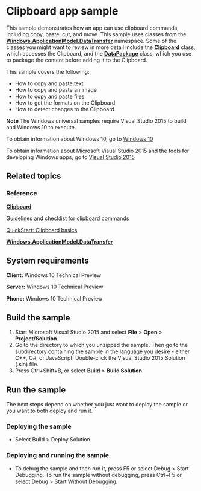 ﻿# Clipboard app sample

This sample demonstrates how an app can use clipboard commands, including copy, paste, cut, and move. This sample uses classes from the [**Windows.ApplicationModel.DataTransfer**](http://msdn.microsoft.com/library/windows/apps/br205967) namespace. Some of the classes you might want to review in more detail include the [**Clipboard**](http://msdn.microsoft.com/library/windows/apps/br205867) class, which accesses the Clipboard, and the [**DataPackage**](http://msdn.microsoft.com/library/windows/apps/br205873) class, which you use to package the content before adding it to the Clipboard.

This sample covers the following:

-   How to copy and paste text
-   How to copy and paste an image
-   How to copy and paste files
-   How to get the formats on the Clipboard
-   How to detect changes to the Clipboard

**Note** The Windows universal samples require Visual Studio 2015 to build and Windows 10 to execute.
 
To obtain information about Windows 10, go to [Windows 10](http://go.microsoft.com/fwlink/?LinkID=532421)

To obtain information about Microsoft Visual Studio 2015 and the tools for developing Windows apps, go to [Visual Studio 2015](http://go.microsoft.com/fwlink/?LinkID=532422)

## Related topics

### Reference

[**Clipboard**](http://msdn.microsoft.com/library/windows/apps/br205867)

[Guidelines and checklist for clipboard commands](http://msdn.microsoft.com/library/windows/apps/hh700347)

[QuickStart: Clipboard basics](http://msdn.microsoft.com/library/windows/apps/hh750308)

[**Windows.ApplicationModel.DataTransfer**](http://msdn.microsoft.com/library/windows/apps/br205967)

## System requirements

**Client:** Windows 10 Technical Preview

**Server:** Windows 10 Technical Preview

**Phone:** Windows 10 Technical Preview

## Build the sample

1. Start Microsoft Visual Studio 2015 and select **File** \> **Open** \> **Project/Solution**.
2. Go to the directory to which you unzipped the sample. Then go to the subdirectory containing the sample in the language you desire - either C++, C#, or JavaScript. Double-click the Visual Studio 2015 Solution (.sln) file. 
3. Press Ctrl+Shift+B, or select **Build** \> **Build Solution**. 

## Run the sample

The next steps depend on whether you just want to deploy the sample or you want to both deploy and run it.

### Deploying the sample

- Select Build > Deploy Solution. 

### Deploying and running the sample

- To debug the sample and then run it, press F5 or select Debug >  Start Debugging. To run the sample without debugging, press Ctrl+F5 or select Debug > Start Without Debugging. 
